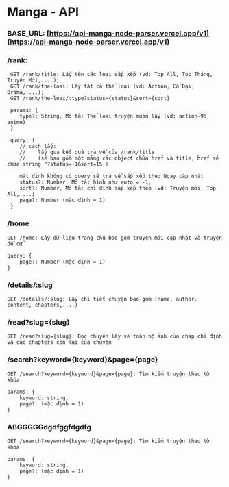 # Manga - API

### BASE_URL: [https://api-manga-node-parser.vercel.app/v1](https://api-manga-node-parser.vercel.app/v1)

### /rank:

```
 GET /rank/title: Lấy tên các loại sắp xếp (vd: Top All, Top Tháng, Truyện Mới,....);
 GET /rank/the-loai: Lấy tất cả thể loại (vd: Action, Cổ Đại, Drama,....);
 GET /rank/the-loai/:type?status={status}&sort={sort}

 params: {
    type?: String, Mô tả: Thể lọai truyện muốn lấy (vd: action-95, anime)
 }

 query: {
    // cách lấy:
    //    lấy qua kết quả trả về của /rank/title
    //    (sẽ bao gồm một mảng các object chứa href và title, href sẽ chứa string "?status=-1&sort=15 )

    mặt định không có query sẽ trả về sắp xếp theo Ngày cập nhật
    status?: Number, Mô tả: hình như auto = -1,
    sort?: Number, Mô tả: chỉ định sắp xếp theo (vd: Truyện mới, Top All,....)
    page?: Number (mặc định = 1)
 }
```

### /home

```
GET /home: Lấy dữ liệu trang chủ bao gồm truyện mới cập nhật và truyện đề cử

query: {
    page?: Number (mặc định = 1)
}
```

### /details/:slug

```
GET /details/:slug: Lấy chi tiết chuyện bao gồm (name, author, content, chapters,....)
```

### /read?slug={slug}

```
GET /read?slug={slug}: Đọc chuyện lấy về toàn bộ ảnh của chap chỉ định và các chapters còn lại của chuyện
```

### /search?keyword={keyword}&page={page}

```
GET /search?keyword={keyword}&page={page}: Tìm kiếm truyện theo từ khóa

params: {
    keyword: string,
    page?: (mặc định = 1)
}
```

### ABGGGGGdgdfggfdgdfg

```
GET /search?keyword={keyword}&page={page}: Tìm kiếm truyện theo từ khóa

params: {
    keyword: string,
    page?: (mặc định = 1)
}
```
